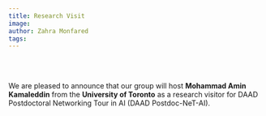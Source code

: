 ```yaml
---
title: Research Visit
image: 
author: Zahra Monfared
tags:
---
```


<br>
<br>

We are pleased to announce that our group will host **Mohammad Amin Kamaleddin** from the **University of Toronto** as a research visitor for DAAD Postdoctoral Networking Tour in AI (DAAD Postdoc-NeT-AI).
